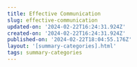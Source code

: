```yaml
---
title: Effective Communication
slug: effective-communication
updated-on: '2024-02-22T16:24:31.924Z'
created-on: '2024-02-22T16:24:31.924Z'
published-on: '2024-02-22T18:04:55.176Z'
layout: '[summary-categories].html'
tags: summary-categories
---
```



